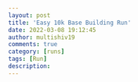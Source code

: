 ```yaml
---
layout: post
title: 'Easy 10k Base Building Run'
date: 2022-03-08 19:12:45
author: multishiv19
comments: true
category: [runs]
tags: [Run]
description: 
---
```


<div width='100%' class='strava-embed-placeholder' data-embed-type='activity' data-embed-id='6790509913'></div>
<script src='https://strava-embeds.com/embed.js'></script>
